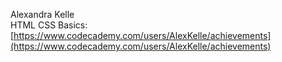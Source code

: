 Alexandra Kelle  
HTML CSS Basics: [https://www.codecademy.com/users/AlexKelle/achievements](https://www.codecademy.com/users/AlexKelle/achievements)